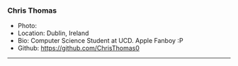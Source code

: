 ### Chris Thomas
- Photo: 
- Location: Dublin, Ireland
- Bio: Computer Science Student at UCD. Apple Fanboy :P
- Github: https://github.com/ChrisThomas0
***
